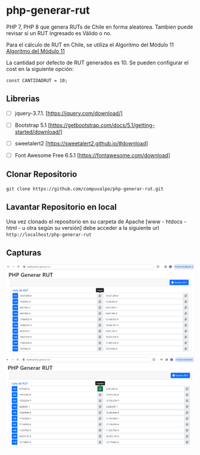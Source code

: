 # php-generar-rut
PHP 7, PHP 8 que genera RUTs de Chile en forma aleatorea.
Tambien puede revisar si un RUT ingresado es Válido o no.

Para el cálculo de RUT en Chile, se utiliza el Algoritmo del Módulo 11
[Algoritmo del Módulo 11](https://es.wikipedia.org/wiki/C%C3%B3digo_de_control#M%C3%B3dulo_11)

La cantidad por defecto de RUT generados es 10.
Se pueden configurar el cost en la siguiente opción:
```
const CANTIDADRUT = 10;
```


## Librerias
- [ ] jquery-3.7.1. [https://jquery.com/download/]
- [ ] Bootstrap 5.1 [https://getbootstrap.com/docs/5.1/getting-started/download/]
- [ ] sweetalert2 [https://sweetalert2.github.io/#download]
- [ ] Font Awesome Free 6.5.1 [https://fontawesome.com/download]


## Clonar Repositorio
```
git clone https://github.com/compuvalpo/php-generar-rut.git
```


## Lavantar Repositorio en local
Una vez clonado el repositorio en su carpeta de Apache [www - htdocs - html - u otra según su versión] debe acceder a la siguiente url
`http://localhost/php-generar-rut`


## Capturas
![Ejemplo 1](capturas/ejemplo_1.png)
![Ejemplo 2](capturas/ejemplo_2.png)